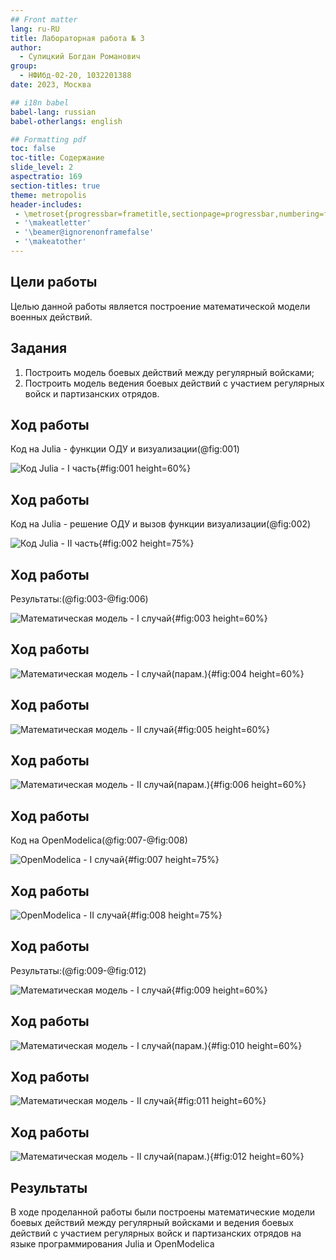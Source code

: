 ```yaml
---
## Front matter
lang: ru-RU
title: Лабораторная работа № 3
author:
  - Сулицкий Богдан Романович
group:
  - НФИбд-02-20, 1032201388
date: 2023, Москва

## i18n babel
babel-lang: russian
babel-otherlangs: english

## Formatting pdf
toc: false
toc-title: Содержание
slide_level: 2
aspectratio: 169
section-titles: true
theme: metropolis
header-includes:
 - \metroset{progressbar=frametitle,sectionpage=progressbar,numbering=fraction}
 - '\makeatletter'
 - '\beamer@ignorenonframefalse'
 - '\makeatother'
---
```


## Цели работы

Целью данной работы является построение математической модели военных действий.

## Задания

1. Построить модель боевых действий между регулярный войсками;
2. Построить модель ведения боевых действий с участием регулярных войск и партизанских отрядов.

## Ход работы

Код на Julia - функции ОДУ и визуализации(@fig:001)

![Код Julia - I часть](./image/01.png){#fig:001 height=60%}

## Ход работы

Код на Julia - решение ОДУ и вызов функции визуализации(@fig:002)

![Код Julia - II часть](./image/02.png){#fig:002 height=75%}

## Ход работы

Результаты:(@fig:003-@fig:006)

![Математическая модель - I случай](./image/Figure_1.png){#fig:003 height=60%}

## Ход работы

![Математическая модель - I случай(парам.)](./image/Figure_1(parametric).png){#fig:004 height=60%}

## Ход работы

![Математическая модель - II случай](./image/Figure_2.png){#fig:005 height=60%}

## Ход работы

![Математическая модель - II случай(парам.)](./image/Figure_2(parametric).png){#fig:006 height=60%}

## Ход работы

Код на OpenModelica(@fig:007-@fig:008)

![OpenModelica - I случай](./image/03.png){#fig:007 height=75%}

## Ход работы

![OpenModelica - II случай](./image/04.png){#fig:008 height=75%}

## Ход работы

Результаты:(@fig:009-@fig:012)

![Математическая модель - I случай](./image/model_1.png){#fig:009 height=60%}

## Ход работы

![Математическая модель - I случай(парам.)](./image/model_1(parametric).png){#fig:010 height=60%}

## Ход работы

![Математическая модель - II случай](./image/model_2.png){#fig:011 height=60%}

## Ход работы

![Математическая модель - II случай(парам.)](./image/model_2(parametric).png){#fig:012 height=60%}


## Результаты
В ходе проделанной работы были построены математические модели боевых действий между регулярный войсками и ведения боевых действий с участием регулярных войск и партизанских отрядов на языке программирования Julia и OpenModelica
